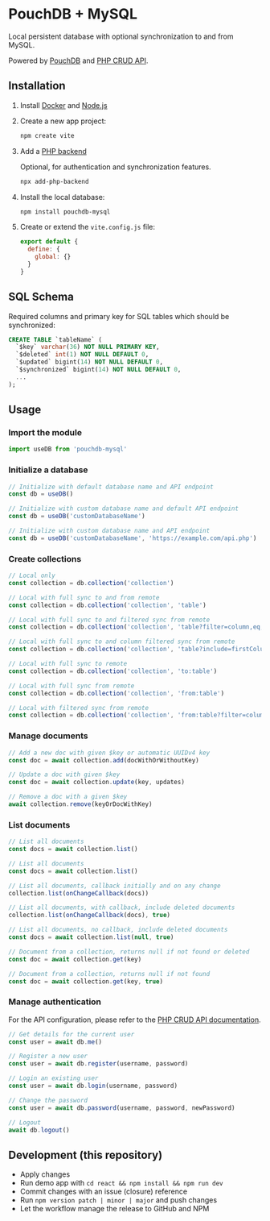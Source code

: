 # PouchDB + MySQL

Local persistent database with optional synchronization to and from MySQL.

Powered by [PouchDB](https://pouchdb.com/) and [PHP CRUD API](https://github.com/mevdschee/php-crud-api).

## Installation

1. Install [Docker](https://www.docker.com/) and [Node.js](https://nodejs.org/)

2. Create a new app project:

    ```bash
    npm create vite
    ```

3. Add a [PHP backend](https://github.com/scriptPilot/add-php-backend)

   Optional, for authentication and synchronization features.

    ```bash
    npx add-php-backend
    ```
    
4. Install the local database:

    ```bash
    npm install pouchdb-mysql
    ```

5. Create or extend the `vite.config.js` file:

    ```js
    export default {
      define: {
        global: {}
      }
    }
    ```
    
## SQL Schema
    
Required columns and primary key for SQL tables which should be synchronized:

```sql
CREATE TABLE `tableName` (
  `$key` varchar(36) NOT NULL PRIMARY KEY,
  `$deleted` int(1) NOT NULL DEFAULT 0,
  `$updated` bigint(14) NOT NULL DEFAULT 0,
  `$synchronized` bigint(14) NOT NULL DEFAULT 0,
  ...
);
```

## Usage

### Import the module

```js
import useDB from 'pouchdb-mysql'
```

### Initialize a database

```js
// Initialize with default database name and API endpoint
const db = useDB()

// Initialize with custom database name and default API endpoint
const db = useDB('customDatabaseName')

// Initialize with custom database name and API endpoint
const db = useDB('customDatabaseName', 'https://example.com/api.php')
```

### Create collections

```js
// Local only
const collection = db.collection('collection')

// Local with full sync to and from remote
const collection = db.collection('collection', 'table')

// Local with full sync to and filtered sync from remote
const collection = db.collection('collection', 'table?filter=column,eq,something')

// Local with full sync to and column filtered sync from remote
const collection = db.collection('collection', 'table?include=firstColumn,secondColumn')

// Local with full sync to remote
const collection = db.collection('collection', 'to:table')

// Local with full sync from remote
const collection = db.collection('collection', 'from:table')

// Local with filtered sync from remote
const collection = db.collection('collection', 'from:table?filter=column,eq,something')
```

### Manage documents

```js
// Add a new doc with given $key or automatic UUIDv4 key
const doc = await collection.add(docWithOrWithoutKey)

// Update a doc with given $key
const doc = await collection.update(key, updates)

// Remove a doc with a given $key
await collection.remove(keyOrDocWithKey)
```

### List documents

```js
// List all documents
const docs = await collection.list()

// List all documents
const docs = await collection.list()

// List all documents, callback initially and on any change
collection.list(onChangeCallback(docs))

// List all documents, with callback, include deleted documents
collection.list(onChangeCallback(docs), true)

// List all documents, no callback, include deleted documents
const docs = await collection.list(null, true)

// Document from a collection, returns null if not found or deleted
const doc = await collection.get(key)

// Document from a collection, returns null if not found
const doc = await collection.get(key, true)
```

### Manage authentication

For the API configuration, please refer to the [PHP CRUD API documentation](https://github.com/mevdschee/php-crud-api).

```js
// Get details for the current user
const user = await db.me()

// Register a new user
const user = await db.register(username, password)

// Login an existing user
const user = await db.login(username, password)

// Change the password
const user = await db.password(username, password, newPassword)

// Logout
await db.logout()
```

## Development (this repository)

- Apply changes
- Run demo app with `cd react && npm install && npm run dev`
- Commit changes with an issue (closure) reference
- Run `npm version patch | minor | major` and push changes
- Let the workflow manage the release to GitHub and NPM
